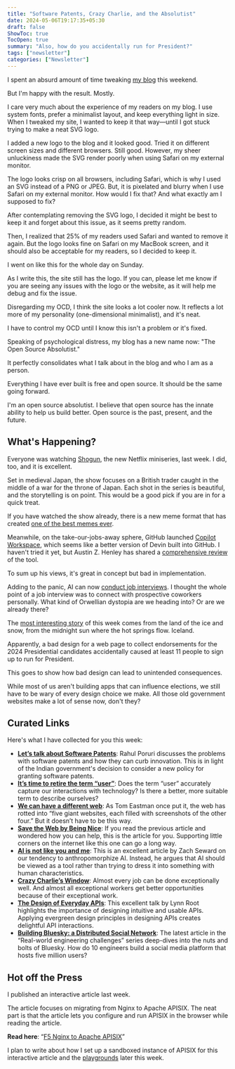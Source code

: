 ```yaml
---
title: "Software Patents, Crazy Charlie, and the Absolutist"
date: 2024-05-06T19:17:35+05:30
draft: false
ShowToc: true
TocOpen: true
summary: "Also, how do you accidentally run for President?"
tags: ["newsletter"]
categories: ["Newsletter"]
---
```


I spent an absurd amount of time tweaking [my blog](https://navendu.me/) this weekend.

But I'm happy with the result. Mostly.

I care very much about the experience of my readers on my blog. I use system fonts, prefer a minimalist layout, and keep everything light in size. When I tweaked my site, I wanted to keep it that way—until I got stuck trying to make a neat SVG logo.

I added a new logo to the blog and it looked good. Tried it on different screen sizes and different browsers. Still good. However, my sheer unluckiness made the SVG render poorly when using Safari on my external monitor.

The logo looks crisp on all browsers, including Safari, which is why I used an SVG instead of a PNG or JPEG. But, it is pixelated and blurry when I use Safari on my external monitor. How would I fix that? And what exactly am I supposed to fix?

After contemplating removing the SVG logo, I decided it might be best to keep it and forget about this issue, as it seems pretty random.

Then, I realized that 25% of my readers used Safari and wanted to remove it again. But the logo looks fine on Safari on my MacBook screen, and it should also be acceptable for my readers, so I decided to keep it.

I went on like this for the whole day on Sunday.

As I write this, the site still has the logo. If you can, please let me know if you are seeing any issues with the logo or the website, as it will help me debug and fix the issue.

Disregarding my OCD, I think the site looks a lot cooler now. It reflects a lot more of my personality (one-dimensional minimalist), and it's neat.

I have to control my OCD until I know this isn't a problem or it's fixed.

Speaking of psychological distress, my blog has a new name now: "The Open Source Absolutist."

It perfectly consolidates what I talk about in the blog and who I am as a person.

Everything I have ever built is free and open source. It should be the same going forward.

I'm an open source absolutist. I believe that open source has the innate ability to help us build better. Open source is the past, present, and the future.

## What's Happening?

Everyone was watching [Shogun](<https://en.wikipedia.org/wiki/Sh%C5%8Dgun_(2024_miniseries)>), the new Netflix miniseries, last week. I did, too, and it is excellent.

Set in medieval Japan, the show focuses on a British trader caught in the middle of a war for the throne of Japan. Each shot in the series is beautiful, and the storytelling is on point. This would be a good pick if you are in for a quick treat.

If you have watched the show already, there is a new meme format that has created [one of the best memes ever](https://twitter.com/TrungTPhan/status/1783163600363753791).

Meanwhile, on the take-our-jobs-away sphere, GitHub launched [Copilot Workspace](https://github.blog/2024-04-29-github-copilot-workspace/), which seems like a better version of Devin built into GitHub. I haven't tried it yet, but Austin Z. Henley has shared a [comprehensive review](https://austinhenley.com/blog/copilotworkspace.html) of the tool.

To sum up his views, it's great in concept but bad in implementation.

Adding to the panic, AI can now [conduct job interviews](https://www.youtube.com/watch?v=FllnUBvhoUc). I thought the whole point of a job interview was to connect with prospective coworkers personally. What kind of Orwellian dystopia are we heading into? Or are we already there?

The [most interesting story](https://uxdesign.cc/how-do-you-accidentally-run-for-president-of-iceland-0d71a4785a1e) of this week comes from the land of the ice and snow, from the midnight sun where the hot springs flow. Iceland.

Apparently, a bad design for a web page to collect endorsements for the 2024 Presidential candidates accidentally caused at least 11 people to sign up to run for President.

This goes to show how bad design can lead to unintended consequences.

While most of us aren't building apps that can influence elections, we still have to be wary of every design choice we make. All those old government websites make a lot of sense now, don't they?

## Curated Links

Here's what I have collected for you this week:

- **[Let’s talk about Software Patents](https://www.youtube.com/watch?v=6Xfj6NyKSgE)**: Rahul Poruri discusses the problems with software patents and how they can curb innovation. This is in light of the Indian government's decision to consider a new policy for granting software patents.
- **[It’s time to retire the term “user”](https://www.technologyreview.com/2024/04/19/1090872/ai-users-people-terms/)**: Does the term “user” accurately capture our interactions with technology? Is there a better, more suitable term to describe ourselves?
- **[We can have a different web](https://www.citationneeded.news/we-can-have-a-different-web/)**: As Tom Eastman once put it, the web has rotted into “five giant websites, each filled with screenshots of the other four.” But it doesn’t have to be this way.
- **[Save the Web by Being Nice](https://sheep.horse/2024/4/save_the_web_by_being_nice.html)**: If you read the previous article and wondered how you can help, this is the article for you. Supporting little corners on the internet like this one can go a long way.
- **[AI is not like you and me](https://www.zachseward.com/ai-is-not-a-person/)**: This is an excellent article by Zach Seward on our tendency to anthropomorphize AI. Instead, he argues that AI should be viewed as a tool rather than trying to dress it into something with human characteristics.
- **[Crazy Charlie’s Window](https://randsinrepose.com/archives/crazy-charlies-window/)**: Almost every job can be done exceptionally well. And almost all exceptional workers get better opportunities because of their exceptional work.
- **[The Design of Everyday APIs](https://www.youtube.com/watch?v=bVoM2WLt6Hk)**: This excellent talk by Lynn Root highlights the importance of designing intuitive and usable APIs. Applying evergreen design principles in designing APIs creates delightful API interactions.
- **[Building Bluesky: a Distributed Social Network](https://newsletter.pragmaticengineer.com/p/bluesky)**: The latest article in the “Real-world engineering challenges” series deep-dives into the nuts and bolts of Bluesky. How do 10 engineers build a social media platform that hosts five million users?

## Hot off the Press

I published an interactive article last week.

The article focuses on migrating from Nginx to Apache APISIX. The neat part is that the article lets you configure and run APISIX in the browser while reading the article.

**Read here**: “[F5 Nginx to Apache APISIX](https://navendu.me//posts/nginx-to-apisix/)”

I plan to write about how I set up a sandboxed instance of APISIX for this interactive article and the [playgrounds](https://navendu.me/playgrounds/apisix/) later this week.
